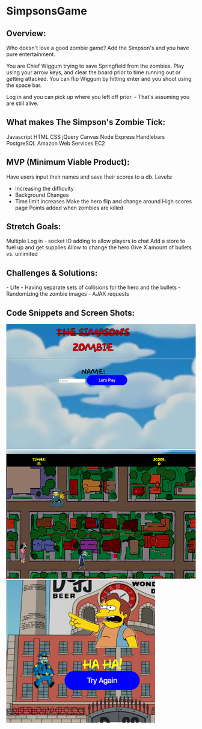 # SimpsonsGame
<h2>Overview:</h2>
<p>Who doesn't love a good zombie game? Add the Simpson's and you have pure entertainment.

<p>You are Chief Wiggum trying to save Springfield from the zombies. Play using your arrow keys, and clear the board prior to time running out or getting attacked. You can flip Wiggum by hitting enter and you shoot using the space bar.

Log in and you can pick up where you left off prior. - That's assuming you are still alive.

<h2>What makes The Simpson's Zombie Tick:</h2>

Javascript
HTML
CSS
jQuery
Canvas
Node
Express
Handlebars
PostgreSQL
Amazon Web Services EC2



<h2>MVP (Minimum Viable Product):</h2>

Have users input their names and save their scores to a db.
Levels:
  - Increasing the difficulty
  - Background Changes
  - Time limit increases
Make the hero flip and change around
High scores page
Points added when zombies are killed


<h2>Stretch Goals:</h2>

Multiple Log in - socket IO adding to allow players to chat
Add a store to fuel up and get supplies
Allow to change the hero
Give X amount of bullets vs. unlimited


<h2>Challenges & Solutions:</h2>
- Life
- Having separate sets of collisions for the hero and the bullets
- Randomizing the zombie images
- AJAX requests


<h2>Code Snippets and Screen Shots:</h2>
<img src="/public/img/login.png" /><br/>
<img src="/public/img/play.png" /><br />
<img src="/public/img/gameover.png" />
